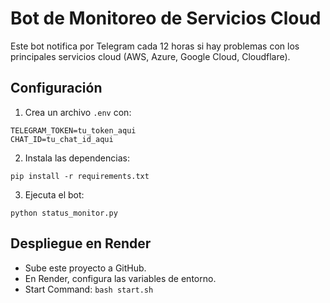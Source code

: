 # Bot de Monitoreo de Servicios Cloud

Este bot notifica por Telegram cada 12 horas si hay problemas con los principales servicios cloud (AWS, Azure, Google Cloud, Cloudflare).

## Configuración

1. Crea un archivo `.env` con:
```
TELEGRAM_TOKEN=tu_token_aqui
CHAT_ID=tu_chat_id_aqui
```
2. Instala las dependencias:
```
pip install -r requirements.txt
```
3. Ejecuta el bot:
```
python status_monitor.py
```

## Despliegue en Render
- Sube este proyecto a GitHub.
- En Render, configura las variables de entorno.
- Start Command: `bash start.sh`
